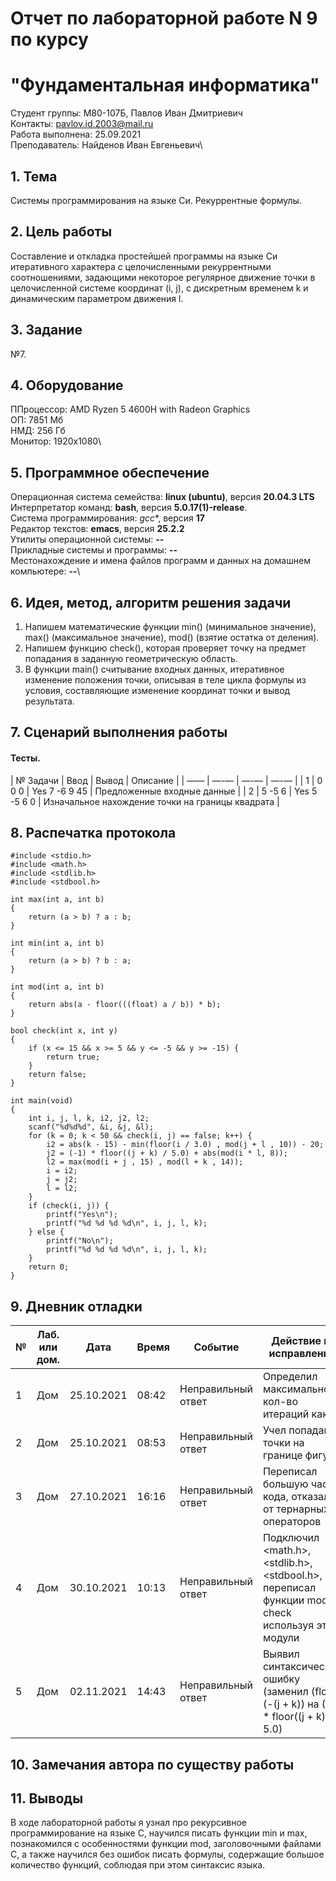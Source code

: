 # Отчет по лабораторной работе N 9 по курсу
# "Фундаментальная информатика"

Студент группы: M80-107Б, Павлов Иван Дмитриевич\
Контакты: pavlov.id.2003@mail.ru\
Работа выполнена: 25.09.2021\
Преподаватель: Найденов Иван Евгеньевич\

## 1. Тема

Системы программирования на языке Си. Рекуррентные формулы.

## 2. Цель работы

Составление и откладка простейшей программы на языке Си итеративного характера с целочисленными рекуррентными соотношениями, задающими некоторое регулярное движение точки в целочисленной системе координат (i, j), с дискретным временем k и динамическим параметром движения l.

## 3. Задание

№7.

## 4. Оборудование

ППроцессор: AMD Ryzen 5 4600H with Radeon Graphics\
ОП: 7851 Мб\
НМД: 256 Гб\
Монитор: 1920x1080\

## 5. Программное обеспечение

Операционная система семейства: **linux (ubuntu)**, версия **20.04.3 LTS**\
Интерпретатор команд: **bash**, версия **5.0.17(1)-release**.\
Система программирования: *gcc**, версия **17**\
Редактор текстов: **emacs**, версия **25.2.2**\
Утилиты операционной системы: **--**\
Прикладные системы и программы: **--**\
Местонахождение и имена файлов программ и данных на домашнем компьютере: **--**\

## 6. Идея, метод, алгоритм решения задачи

1) Напишем математические функции min() (минимальное значение), max() (максимальное значение), mod() (взятие остатка от деления).
2) Напишем функцию check(), которая проверяет точку на предмет попадания в заданную геометрическую область.
3) В функции main() считывание входных данных, итеративное изменение положения точки, описывая в теле цикла формулы из условия, составляющие изменение координат точки и вывод результата.

## 7. Сценарий выполнения работы

#### Тесты.

| № Задачи | Ввод | Вывод | Описание |
| —— | —-— | —-— | —-— |
| 1 | 0 0 0 |  Yes 7 -6 9 45 | Предложенные входные данные |
| 2 | 5 -5 6 | Yes 5 -5 6 0 | Изначальное нахождение точки на границы квадрата |

## 8. Распечатка протокола

```
#include <stdio.h>
#include <math.h>
#include <stdlib.h>
#include <stdbool.h>

int max(int a, int b)
{
    return (a > b) ? a : b;
}

int min(int a, int b)
{
    return (a > b) ? b : a;
}

int mod(int a, int b)
{
    return abs(a - floor(((float) a / b)) * b);
}

bool check(int x, int y)
{
    if (x <= 15 && x >= 5 && y <= -5 && y >= -15) {
        return true;
    }
    return false;
}

int main(void)
{
    int i, j, l, k, i2, j2, l2;
    scanf("%d%d%d", &i, &j, &l);
    for (k = 0; k < 50 && check(i, j) == false; k++) {
        i2 = abs(k - 15) - min(floor(i / 3.0) , mod(j + l , 10)) - 20;
        j2 = (-1) * floor((j + k) / 5.0) + abs(mod(i * l, 8));
        l2 = max(mod(i + j , 15) , mod(l + k , 14));
        i = i2;
        j = j2;
        l = l2;
    }
    if (check(i, j)) {
        printf("Yes\n");
        printf("%d %d %d %d\n", i, j, l, k);
    } else {
        printf("No\n");
        printf("%d %d %d %d\n", i, j, l, k);
    }
    return 0;
}
```

## 9. Дневник отладки

| № | Лаб. или дом. | Дата | Время | Событие | Действие по исправлению | Примечание |
| - | ------------- | ---- | ----- | ------- | ----------------------- | ---------- |
| 1 | Дом | 25.10.2021 | 08:42 | Неправильный ответ | Определил максимальное кол-во итераций как n | Все равно неправильный ответ |
| 2 | Дом | 25.10.2021 | 08:53 | Неправильный ответ | Учел попадание точки на границе фигуры | Неправильный ответ на другом тесте |
| 3 | Дом | 27.10.2021 | 16:16 | Неправильный ответ | Переписал большую часть кода, отказался от тернарных операторов | Все равно неправильный ответ |
| 4 | Дом | 30.10.2021 | 10:13 | Неправильный ответ | Подключил <math.h>, <stdlib.h>, <stdbool.h>, переписал функции mod и check используя эти модули| Все равно неправильный ответ |
| 5 | Дом | 02.11.2021 | 14:43 | Неправильный ответ | Выявил синтаксическую ошибку (заменил (float)(-(j + k)) на (-1) * floor((j + k) / 5.0) | Получен правильный ответ, узнал новое о синтаксисе языка С |

## 10. Замечания автора по существу работы

## 11. Выводы

В ходе лабораторной работы я узнал про рекурсивное программирование на языке С, научился писать функции min и max, познакомился с особенностями функции mod, заголовочными файлами С, а также научился без ошибок писать формулы, содержащие большое количество функций, соблюдая при этом синтаксис языка.